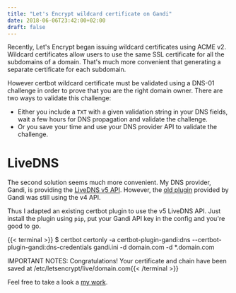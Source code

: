 ```yaml
---
title: "Let's Encrypt wildcard certificate on Gandi"
date: 2018-06-06T23:42:00+02:00
draft: false
---
```


Recently, Let's Encrypt began issuing wildcard certificates using ACME v2. Wildcard certificates allow users to use the same SSL certificate for all the subdomains of a domain. That's much more convenient that generating a separate certificate for each subdomain.

However certbot wildcard certificate must be validated using a DNS-01 challenge in order to prove that you are the right domain owner. There are two ways to validate this challenge:

* Either you include a `TXT` with a given validation string in your DNS fields, wait a few hours for DNS propagation and validate the challenge.
* Or you save your time and use your DNS provider API to validate the challenge.


# LiveDNS

The second solution seems much more convenient. My DNS provider, Gandi, is providing the [LiveDNS v5 API](https://doc.livedns.gandi.net/). However, the [old plugin](https://github.com/Gandi/letsencrypt-gandi) provided by Gandi was still using the v4 API.

Thus I adapted an existing certbot plugin to use the v5 LiveDNS API. Just install the plugin using `pip`, put your Gandi API key in the config and you're good to go.

{{< terminal >}}
$ certbot certonly -a certbot-plugin-gandi:dns --certbot-plugin-gandi:dns-credentials gandi.ini -d domain.com -d \*.domain.com

IMPORTANT NOTES:
Congratulations! Your certificate and chain have been saved at /etc/letsencrypt/live/domain.com{{< /terminal >}}

Feel free to take a look a [my work](https://github.com/obynio/certbot-plugin-gandi).
